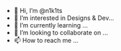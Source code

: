 - 👋 Hi, I’m @n1k1ts
- 👀 I’m interested in Designs & Dev...
- 🌱 I’m currently learning ...
- 💞️ I’m looking to collaborate on ...
- 📫 How to reach me ...

<!---
n1k1ts/n1k1ts is a ✨ special ✨ repository because its `README.md` (this file) appears on your GitHub profile.
You can click the Preview link to take a look at your changes.
--->
